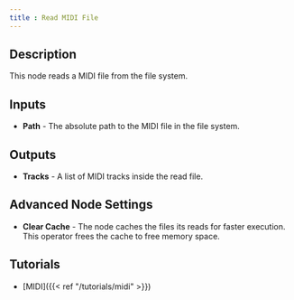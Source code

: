 ```yaml
---
title : Read MIDI File
---
```


## Description

This node reads a MIDI file from the file system.

## Inputs

- **Path** - The absolute path to the MIDI file in the file system.

## Outputs

- **Tracks** - A list of MIDI tracks inside the read file.

## Advanced Node Settings

- **Clear Cache** - The node caches the files its reads for faster execution.
  This operator frees the cache to free memory space.

## Tutorials

- [MIDI]({{< ref "/tutorials/midi" >}})
